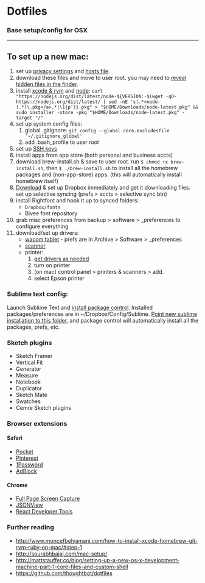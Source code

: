 # Dotfiles
### Base setup/config for OSX 

----

## To set up a new mac:

1. set up [privacy settings](https://spreadprivacy.com/mac-privacy-tips-13395592a9b4) and [hosts file](someonewhocares.org).
1. download these files and move to user root. you may need to [reveal hidden files in the finder](http://ianlunn.co.uk/articles/quickly-showhide-hidden-files-mac-os-x-mavericks/).
2. install [xcode & rvm](http://www.moncefbelyamani.com/how-to-install-xcode-homebrew-git-rvm-ruby-on-mac/#step-1) and [node](https://nodejs.org/en/download/package-manager/#osx): `curl "https://nodejs.org/dist/latest/node-${VERSION:-$(wget -qO- https://nodejs.org/dist/latest/ | sed -nE 's|.*>node-(.*)\.pkg</a>.*|\1|p')}.pkg" > "$HOME/Downloads/node-latest.pkg" && sudo installer -store -pkg "$HOME/Downloads/node-latest.pkg" -target "/"`
3. set up system config files:
    1. global .gitignore: `git config --global core.excludesfile '~/.gitignore_global'`
    2. add .bash_profile to user root
4. set up [SSH keys](https://help.github.com/articles/generating-ssh-keys/)
5. install apps from app store (both personal and business accts)
6. download brew-install.sh & save to user root. run `$ chmod +x brew-install.sh`, then `$ ./brew-install.sh` to install all the homebrew packages and (non-app-store) apps. (this will automatically install homebrew itself)
7. [Download](https://www.dropbox.com/install) & set up Dropbox immediately and get it downloading files. set up selective syncing (prefs > accts > selective sync btn)
8. install Rightfont and hook it up to synced folders:
    - `Dropbox/fonts`
    - Bivee font repository
9. grab misc preferences from backup > software > \_preferences to configure everything
10. download/set up drivers:
    - [wacom tablet](http://us.wacom.com/en/support/legacy-drivers/) - prefs are in Archive > Software > \_preferences
    - [scanner](http://www.epson.com/cgi-bin/Store/support/supDetail.jsp?oid=88368&infoType=Downloads)
    - printer:
      1. [get drivers as needed](http://www.epson.com/cgi-bin/Store/support/supDetail.jsp?oid=233679&infoType=Downloads&platform=OSF_W_8-32)
      2. turn on printer
      3. (on mac) control panel > printers & scanners > add.
      4. select Epson printer

### Sublime text config:
Launch Sublime Text and [install package control](https://packagecontrol.io/installation#st3). Installed packages/preferences are in ~/Dropbox/Config/Sublime. [Point new sublime installation to this folder](https://sublime.wbond.net/docs/syncing#dropbox-osx), and package control will automatically install all the packages, prefs, etc.

### Sketch plugins
- Sketch Framer
- Vertical Fit
- Generator
- Measure
- Notebook
- Duplicator
- Sketch Mate
- Swatches
- Cemre Sketch plugins

### Browser extensions

#### Safari
- [Pocket](https://getpocket.com/safari/)
- [Pinterest](https://safari-extensions.apple.com/details/?id=com.pinterest.extension-HWZFLG9PNK)
- [1Password](https://agilebits.com/onepassword/extensions)
- [AdBlock](https://getadblock.com)

#### Chrome
- [Full Page Screen Capture](https://chrome.google.com/webstore/detail/full-page-screen-capture/fdpohaocaechififmbbbbbknoalclacl)
- [JSONView](https://chrome.google.com/webstore/detail/jsonview/chklaanhfefbnpoihckbnefhakgolnmc)
- [React Developer Tools](https://chrome.google.com/webstore/detail/react-developer-tools/fmkadmapgofadopljbjfkapdkoienihi)

### Further reading
- http://www.moncefbelyamani.com/how-to-install-xcode-homebrew-git-rvm-ruby-on-mac/#step-1
- http://sourabhbajaj.com/mac-setup/
- http://mattstauffer.co/blog/setting-up-a-new-os-x-development-machine-part-1-core-files-and-custom-shell
- https://github.com/thoughtbot/dotfiles
